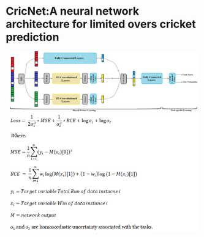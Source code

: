 # CricNet:A neural network architecture for limited overs cricket prediction
![](network.png) 
![](loss.png) 

